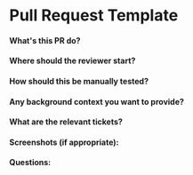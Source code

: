 # Pull Request Template
#### What's this PR do?
#### Where should the reviewer start?
#### How should this be manually tested?
#### Any background context you want to provide?
#### What are the relevant tickets?
#### Screenshots (if appropriate):
#### Questions:
